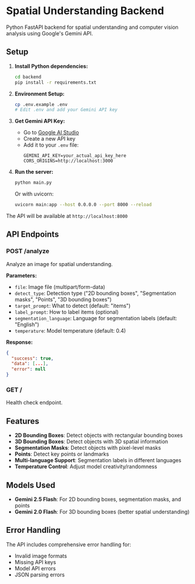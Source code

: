 # Spatial Understanding Backend

Python FastAPI backend for spatial understanding and computer vision analysis using Google's Gemini API.

## Setup

1. **Install Python dependencies:**
   ```bash
   cd backend
   pip install -r requirements.txt
   ```

2. **Environment Setup:**
   ```bash
   cp .env.example .env
   # Edit .env and add your Gemini API key
   ```

3. **Get Gemini API Key:**
   - Go to [Google AI Studio](https://aistudio.google.com/app/apikey)
   - Create a new API key
   - Add it to your `.env` file:
     ```
     GEMINI_API_KEY=your_actual_api_key_here
     CORS_ORIGINS=http://localhost:3000
     ```

4. **Run the server:**
   ```bash
   python main.py
   ```

   Or with uvicorn:
   ```bash
   uvicorn main:app --host 0.0.0.0 --port 8000 --reload
   ```

The API will be available at `http://localhost:8000`

## API Endpoints

### POST /analyze
Analyze an image for spatial understanding.

**Parameters:**
- `file`: Image file (multipart/form-data)
- `detect_type`: Detection type ("2D bounding boxes", "Segmentation masks", "Points", "3D bounding boxes")
- `target_prompt`: What to detect (default: "items")
- `label_prompt`: How to label items (optional)
- `segmentation_language`: Language for segmentation labels (default: "English")
- `temperature`: Model temperature (default: 0.4)

**Response:**
```json
{
  "success": true,
  "data": [...],
  "error": null
}
```

### GET /
Health check endpoint.

## Features

- **2D Bounding Boxes**: Detect objects with rectangular bounding boxes
- **3D Bounding Boxes**: Detect objects with 3D spatial information
- **Segmentation Masks**: Detect objects with pixel-level masks
- **Points**: Detect key points or landmarks
- **Multi-language Support**: Segmentation labels in different languages
- **Temperature Control**: Adjust model creativity/randomness

## Models Used

- **Gemini 2.5 Flash**: For 2D bounding boxes, segmentation masks, and points
- **Gemini 2.0 Flash**: For 3D bounding boxes (better spatial understanding)

## Error Handling

The API includes comprehensive error handling for:
- Invalid image formats
- Missing API keys
- Model API errors
- JSON parsing errors 